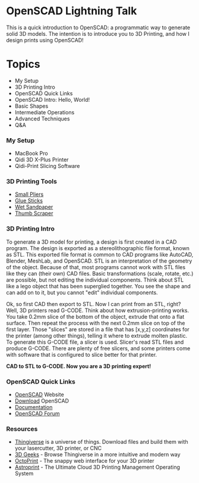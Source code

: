 # OpenSCAD Lightning Talk

This is a quick introduction to OpenSCAD: a programmatic way to generate solid 3D models.  The intention is to introduce you to 3D Printing, and how I design prints using OpenSCAD!

# Topics

 - My Setup
 - 3D Printing Intro
 - OpenSCAD Quick Links
 - OpenSCAD Intro: Hello, World!
 - Basic Shapes
 - Intermediate Operations
 - Advanced Techniques
 - Q&A

### My Setup
 - MacBook Pro
 - Qidi 3D X-Plus Printer
 - Qidi-Print Slicing Software
 
 ### 3D Printing Tools
 - [Small Pliers](https://amzn.to/2Uvyluu)
 - [Glue Sticks](https://amzn.to/2UJINxj)
 - [Wet Sandpaper](https://amzn.to/2QWYpMF)
 - [Thumb Scraper](https://amzn.to/3bFUI5R)

### 3D Printing Intro
To generate a 3D model for printing, a design is first created in a CAD program.  The design is exported as a stereolithographic file format, known as STL.  This exported file format is common to CAD programs like AutoCAD, Blender, MeshLab, and OpenSCAD.  STL is an interpretation of the geometry of the object.  Because of that, most programs cannot work with STL files like they can (their own) CAD files.  Basic transformations (scale, rotate, etc.) are possible, but not editing the individual components.  Think about STL like a lego object that has been superglied together.  You see the shape and can add on to it, but you cannot "edit" individual components.  

Ok, so first CAD then export to STL.  Now I can print from an STL, right?  Well, 3D printers read G-CODE.  Think about how extrusion-printing works.  You take 0.2mm slice of the bottom of the object, extrude that onto a flat surface.  Then repeat the process with the next 0.2mm slice on top of the first layer.  Those "slices" are stored in a file that has [x,y,z] coordinates for the printer (among other things), telling it where to extrude molten plastic.  To generate this G-CODE file, a slicer is used.  Slicer's read STL files and produce G-CODE.  There are plenty of free slicers, and some printers come with software that is configured to slice better for that printer.  

**CAD to STL to G-CODE.  Now you are a 3D printing expert!**

### OpenSCAD Quick Links
* [OpenSCAD](https://www.openscad.org/) Website
* [Download](https://www.openscad.org/downloads.html) OpenSCAD
* [Documentation](https://www.openscad.org/documentation.html)
* [OpenSCAD Forum](http://forum.openscad.org/)

### Resources
* [Thingiverse](https://www.thingiverse.com/) is a universe of things. Download files and build them with your lasercutter, 3D printer, or CNC
* [3D Geeks](https://www.3dgeeks.app/) - Browse Thingiverse in a more intuitive and modern way 
* [OctoPrint](https://octoprint.org/) - The snappy web interface for your 3D printer
* [Astroprint](https://www.astroprint.com/) - The Ultimate Cloud 3D Printing Management Operating System

